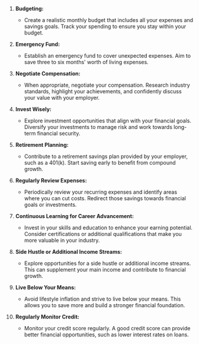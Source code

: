 
1. **Budgeting:**
   - Create a realistic monthly budget that includes all your expenses and savings goals. Track your spending to ensure you stay within your budget.

2. **Emergency Fund:**
   - Establish an emergency fund to cover unexpected expenses. Aim to save three to six months' worth of living expenses.

3. **Negotiate Compensation:**
   - When appropriate, negotiate your compensation. Research industry standards, highlight your achievements, and confidently discuss your value with your employer.

4. **Invest Wisely:**
   - Explore investment opportunities that align with your financial goals. Diversify your investments to manage risk and work towards long-term financial security.

5. **Retirement Planning:**
   - Contribute to a retirement savings plan provided by your employer, such as a 401(k). Start saving early to benefit from compound growth.

6. **Regularly Review Expenses:**
   - Periodically review your recurring expenses and identify areas where you can cut costs. Redirect those savings towards financial goals or investments.

7. **Continuous Learning for Career Advancement:**
   - Invest in your skills and education to enhance your earning potential. Consider certifications or additional qualifications that make you more valuable in your industry.

8. **Side Hustle or Additional Income Streams:**
   - Explore opportunities for a side hustle or additional income streams. This can supplement your main income and contribute to financial growth.

9. **Live Below Your Means:**
   - Avoid lifestyle inflation and strive to live below your means. This allows you to save more and build a stronger financial foundation.

10. **Regularly Monitor Credit:**
    - Monitor your credit score regularly. A good credit score can provide better financial opportunities, such as lower interest rates on loans.